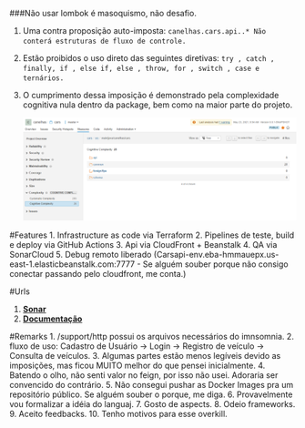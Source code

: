 ###Não usar lombok é masoquismo, não desafio. 

1. Uma contra proposição auto-imposta: 
   ``canelhas.cars.api..* Não conterá estruturas de fluxo de controle.``

2. Estão proibidos o uso direto das seguintes diretivas:
    ``try , catch , finally, if , else if, else , throw, for , switch , case e ternários.``

3. O cumprimento dessa imposição é demonstrado pela complexidade cognitiva nula dentro da package, bem como na maior parte do projeto.

    ![img.png](notes/complexo.png)

#Features
    1. Infrastructure as code via Terraform
    2. Pipelines de teste, build e deploy via GitHub Actions
    3. Api via CloudFront + Beanstalk
    4. QA via SonarCloud
    5. Debug remoto liberado (Carsapi-env.eba-hmmauepx.us-east-1.elasticbeanstalk.com:7777 - Se alguém souber porque não consigo conectar passando pelo cloudfront, me conta.)

#Urls
1. [**Sonar**](https://sonarcloud.io/dashboard?id=canelhas-cars)
2. [**Documentação**](https://cars.canelhas.io/swagger-ui/index.html)

#Remarks
    1. /support/http possui os arquivos necessários do imnsomnia.
    2. fluxo de uso: Cadastro de Usuário -> Login -> Registro de veículo -> Consulta de veículos.
    3. Algumas partes estão menos legíveis devido as imposições, mas ficou MUITO melhor do que pensei inicialmente.
    4. Batendo o olho, não senti valor no feign, por isso não usei. Adoraria ser convencido do contrário. 
    5. Não consegui pushar as Docker Images pra um repositório público. Se alguém souber o porque, me diga.
    6. Provavelmente vou formalizar a idéia do languaj.
    7. Gosto de aspects.
    8. Odeio frameworks.
    9. Aceito feedbacks. 
    10. Tenho motivos para esse overkill.
    